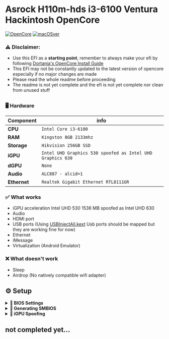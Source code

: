 # Asrock H110m-hds i3-6100 Ventura Hackintosh OpenCore

[![OpenCore](https://img.shields.io/badge/OpenCore-0.9.4-blue.svg)](https://github.com/acidanthera/OpenCorePkg)
[![macOSver](https://img.shields.io/badge/macOS-13.5-brightgreen.svg)](https://support.apple.com/HT213843)

### ⚠️ Disclaimer:
- Use this EFI as a **starting point**, remember to always make your efi by following [Dortania's OpenCore Install Guide](https://dortania.github.io/OpenCore-Install-Guide/)
- This EFI may not be constantly updated to the latest version of opencore especially if no major changes are made
- Please read the whole readme before proceeding
- The readme is not yet complete and the efi is not yet complete nor clean from unused stuff
##

### 🖥️ Hardware
| Component      | info                                                             |
|----------------|------------------------------------------------------------------|
| **CPU**        | `Intel Core i3-6100`                                             |
| **RAM**        | `Kingston 8GB 2133mhz`                                           |
| **Storage**    | `Hikvision 256GB SSD`                                            |
| **iGPU**       | `Intel UHD Graphics 530 spoofed as Intel UHD Graphics 630`       |
| **dGPU**       | `None`                                                           |
| **Audio**      | `ALC887 - alcid=1`                                               |
| **Ethernet**   | `Realtek Gigabit Ethernet RTL8111GR`                             |

### ✅️ What works</strong></summary>

- iGPU acceleration Intel UHD 530 1536 MB spoofed as Intel UHD 630
- Audio
- HDMI port
- USB ports (Using [USBInjectAll.kext](https://bitbucket.org/RehabMan/os-x-usb-inject-all/downloads/) Usb ports should be mapped but they are working fine for now)
- Ethernet
- iMessage
- Virtualization (Android Emulator)

### ❌️ What doesn't work

- Sleep
- Airdrop (No natively compatible wifi adapter)



## ⚙️ Setup
<details>
<summary><strong>🔧 BIOS Settings</strong></summary>
  <br>


</details>
<details>
<summary><strong>🔢 Generating SMBIOS</strong></summary>
  <br>

- ### Generating SMBIOS:

Used [GenSMBIOS](https://github.com/corpnewt/GenSMBIOS) from corpnewt, to generate a fake serial number, UUID and MLB.

**This step is mandatory to get the device booting and get iServices to work later on**
1. Download GenSMBIOS from the link above as .ZIP, then extract it.
2. Start GenSMBIOS and select option `1` to download and install MacSerial
3. Select option `3` and enter `iMac18,1`
4. **IMPORTANT:** reminder that you need an **invalid serial!** to check copy and paste the second part saying `Serial: XXXXX..` in [Apple's Check Coverage Page](https://checkcoverage.apple.com/), if you get a red message saying "We're sorry, we're unable to check coverage for this serial number."
 then, you're good to go! Otherwise, go back and restart from step `2` (more info [here](https://dortania.github.io/OpenCore-Post-Install/universal/iservices.html#serial-number-validity))
5. once you get the right serial number you can go and fill the generated data in the config.plist file under `PlatformInfo` section, and you are good to go! 
</details>
<details>
<summary><strong>🫣 iGPU Spoofing </strong></summary>
  <br>
  
- ### Generating Patch:
**This step is done after you finish the installation**
1. Download [Hackintool](https://github.com/benbaker76/Hackintool) and open it.
2. Go to `Patch` Category 
3. Select `Kaby Lake` in the `Intel Generation` Dropdown.
4. Select `0x59120000` in the `Platform ID` Dropdown.
5. Go to the `Patch` Tab and the `Advanced` menu.
6. Enable `DP -> HDMI`, `Use Intel HDMI`, and `Enable HDMI20 (4K)`.
7. Enable `Spoof Video Device ID` and select `0x5912: Intel HD Graphics 630` from the dropdown menu.
8. Click `Generate Patch`
9. Now you got the patch, you need to copy the `PciRoot(0x0)/Pci(0x2,0x0)` Key .
10. Paste it under `DeviceProperties > Add` in your config.plist file.
11. Enjoy!

</details>





  
## not completed yet...
